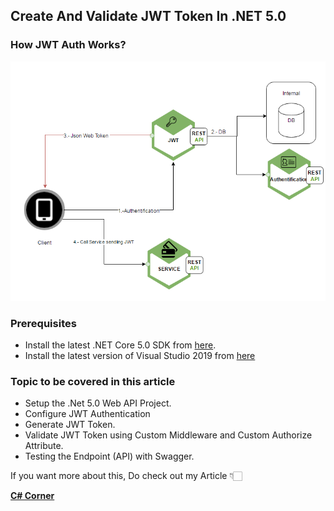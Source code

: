 ## Create And Validate JWT Token In .NET 5.0

### How JWT Auth Works?

![Alt Text](https://github.com/JayKrishnareddy/JWTAuth_Validation/blob/master/jwt2.png)

### Prerequisites
- Install the latest .NET Core 5.0 SDK from [here](https://dotnet.microsoft.com/download/dotnet/5.0 "here").
- Install the latest version of Visual Studio 2019 from [here](https://visualstudio.microsoft.com/downloads/ "here")

### Topic to be covered in this article
- Setup the .Net 5.0 Web API Project.
- Configure JWT Authentication
- Generate JWT Token.
- Validate JWT Token using Custom Middleware and Custom Authorize Attribute.
- Testing the Endpoint (API) with Swagger.

If you want more about this, Do check out my Article 👇🏻

[**C# Corner**](https://www.c-sharpcorner.com/article/jwt-validation-and-authorization-in-net-5-0/ "C# Corner")
